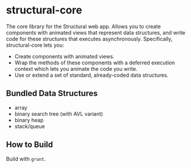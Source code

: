 structural-core
==========

The core library for the Structural web app. Allows you to create components with animated views that represent data structures, and write code for these structures that executes asynchronously. Specifically, structural-core lets you:
* Create components with animated views.
* Wrap the methods of these components with a deferred execution context which lets you animate the code you write.
* Use or extend a set of standard, already-coded data structures.

Bundled Data Structures
-----------------------
* array
* binary search tree (with AVL variant)
* binary heap
* stack/queue

How to Build
------------
Build with `grunt`.